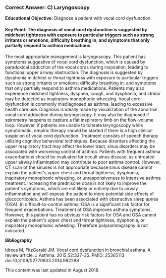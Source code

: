 
### Correct Answer: C) Laryngoscopy 

**Educational Objective:** Diagnose a patient with vocal cord dysfunction.

#### **Key Point:** The diagnosis of vocal cord dysfunction is suggested by midchest tightness with exposure to particular triggers such as strong irritants or emotions; difficulty breathing in; and symptoms that only partially respond to asthma medications.

The most appropriate management is laryngoscopy. This patient has symptoms suggestive of vocal cord dysfunction, which is caused by paradoxical adduction of the vocal cords during inspiration, leading to functional upper airway obstruction. The diagnosis is suggested by dysphonia midchest or throat tightness with exposure to particular triggers such as strong irritants or emotions; difficulty breathing in; and symptoms that only partially respond to asthma medications. Patients may also experience midchest tightness, dyspnea, cough, and dysphonia, and stridor may be detected as inspiratory monophonic wheezing. Vocal cord dysfunction is commonly misdiagnosed as asthma, leading to excessive health care use. Diagnosis is ideally made by visualization of the abnormal vocal cord adduction during laryngoscopy. It may also be diagnosed if spirometry happens to capture a flat inspiratory limb on the flow-volume loop. However, if patients are unable to tolerate laryngoscopy while symptomatic, empiric therapy should be started if there is a high clinical suspicion of vocal cord dysfunction. Treatment consists of speech therapy utilizing cognitive behavioral techniques.
Because disorders affecting the upper respiratory tract may affect the lower tract, sinus disorders may be associated with worsening control of asthma. Patients with frequent asthma exacerbations should be evaluated for occult sinus disease, as untreated upper airway inflammation may contribute to poor asthma control. However, CT scan of the sinuses is not appropriate because sinus disease cannot explain the patient's upper chest and throat tightness, dysphonia, inspiratory monophonic wheezing, or unresponsiveness to intensive asthma treatment.
Increasing the prednisone dose is not likely to improve the patient's symptoms, which are not likely or entirely due to airway inflammation and will expose the patient to more potential side effects of glucocorticoids.
Asthma has been associated with obstructive sleep apnea (OSA). In difficult-to-control asthma, OSA is a significant risk factor for frequent exacerbations. Treatment of OSA improves asthma symptoms. However, this patient has no obvious risk factors for OSA and OSA cannot explain the patient's upper chest and throat tightness, dysphonia, or inspiratory monophonic wheezing. Therefore polysomnography is not indicated.

**Bibliography**

Idrees M, FitzGerald JM. Vocal cord dysfunction in bronchial asthma. A review article. J Asthma. 2015;52:327-35. PMID: 25365113 doi:10.3109/02770903.2014.982288

This content was last updated in August 2018.